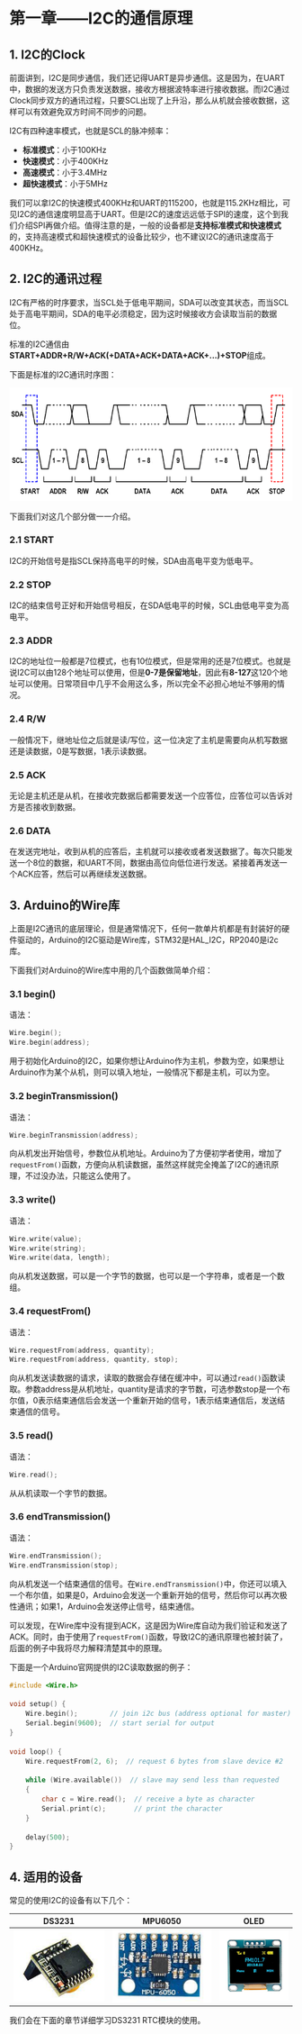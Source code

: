 # 第一章——I2C的通信原理

## 1. I2C的Clock

前面讲到，I2C是同步通信，我们还记得UART是异步通信。这是因为，在UART中，数据的发送方只负责发送数据，接收方根据波特率进行接收数据。而I2C通过Clock同步双方的通讯过程，只要SCL出现了上升沿，那么从机就会接收数据，这样可以有效避免双方时间不同步的问题。

I2C有四种速率模式，也就是SCL的脉冲频率：

- **标准模式**：小于100KHz
- **快速模式**：小于400KHz
- **高速模式**：小于3.4MHz
- **超快速模式**：小于5MHz

我们可以拿I2C的快速模式400KHz和UART的115200，也就是115.2KHz相比，可见I2C的通信速度明显高于UART。但是I2C的速度远远低于SPI的速度，这个到我们介绍SPI再做介绍。值得注意的是，一般的设备都是**支持标准模式和快速模式**的，支持高速模式和超快速模式的设备比较少，也不建议I2C的通讯速度高于400KHz。

## 2. I2C的通讯过程

I2C有严格的时序要求，当SCL处于低电平期间，SDA可以改变其状态，而当SCL处于高电平期间，SDA的电平必须稳定，因为这时候接收方会读取当前的数据位。

标准的I2C通信由**START+ADDR+R/W+ACK(+DATA+ACK+DATA+ACK+...)+STOP**组成。

下面是标准的I2C通讯时序图：

![I2C通信时序图](../../../images/通信专题/串口通信/I2C/3.3.1-1.png)

下面我们对这几个部分做一一介绍。

### 2.1 START

I2C的开始信号是指SCL保持高电平的时候，SDA由高电平变为低电平。

### 2.2 STOP

I2C的结束信号正好和开始信号相反，在SDA低电平的时候，SCL由低电平变为高电平。

### 2.3 ADDR

I2C的地址位一般都是7位模式，也有10位模式，但是常用的还是7位模式。也就是说I2C可以由128个地址可以使用，但是**0-7是保留地址**，因此有**8-127**这120个地址可以使用。日常项目中几乎不会用这么多，所以完全不必担心地址不够用的情况。

### 2.4 R/W

一般情况下，继地址位之后就是读/写位，这一位决定了主机是需要向从机写数据还是读数据，0是写数据，1表示读数据。

### 2.5 ACK

无论是主机还是从机，在接收完数据后都需要发送一个应答位，应答位可以告诉对方是否接收到数据。

### 2.6 DATA

在发送完地址，收到从机的应答后，主机就可以接收或者发送数据了。每次只能发送一个8位的数据，和UART不同，数据由高位向低位进行发送。紧接着再发送一个ACK应答，然后可以再继续发送数据。

## 3. Arduino的Wire库

上面是I2C通讯的底层理论，但是通常情况下，任何一款单片机都是有封装好的硬件驱动的，Arduino的I2C驱动是Wire库，STM32是HAL_I2C，RP2040是i2c库。

下面我们对Arduino的Wire库中用的几个函数做简单介绍：

### 3.1 begin()

语法：

```cpp
Wire.begin();
Wire.begin(address);
```

用于初始化Arduino的I2C，如果你想让Arduino作为主机，参数为空，如果想让Arduino作为某个从机，则可以填入地址，一般情况下都是主机，可以为空。

### 3.2 beginTransmission()

语法：

```cpp
Wire.beginTransmission(address);
```

向从机发出开始信号，参数位从机地址。Arduino为了方便初学者使用，增加了`requestFrom()`函数，方便向从机读数据，虽然这样就完全掩盖了I2C的通讯原理，不过没办法，只能这么使用了。

### 3.3 write()

语法：

```cpp
Wire.write(value);
Wire.write(string);
Wire.write(data, length);
```

向从机发送数据，可以是一个字节的数据，也可以是一个字符串，或者是一个数组。

### 3.4 requestFrom()

语法：

```cpp
Wire.requestFrom(address, quantity);
Wire.requestFrom(address, quantity, stop);
```

向从机发送读数据的请求，读取的数据会存储在缓冲中，可以通过`read()`函数读取。参数address是从机地址，quantity是请求的字节数，可选参数stop是一个布尔值，0表示结束通信后会发送一个重新开始的信号，1表示结束通信后，发送结束通信的信号。

### 3.5 read()

语法：

```cpp
Wire.read();
```

从从机读取一个字节的数据。

### 3.6 endTransmission()

语法：

```cpp
Wire.endTransmission();
Wire.endTransmission(stop);
```

向从机发送一个结束通信的信号。在`Wire.endTransmission()`中，你还可以填入一个布尔值，如果是0，Arduino会发送一个重新开始的信号，然后你可以再次极性通讯；如果1，Arduino会发送停止信号，结束通信。

可以发现，在Wire库中没有提到ACK，这是因为Wire库自动为我们验证和发送了ACK。同时，由于使用了`requestFrom()`函数，导致I2C的通讯原理也被封装了，后面的例子中我将尽力解释清楚其中的原理。

下面是一个Arduino官网提供的I2C读取数据的例子：

```cpp
#include <Wire.h>

void setup() {
    Wire.begin();        // join i2c bus (address optional for master)
    Serial.begin(9600);  // start serial for output
}

void loop() {
    Wire.requestFrom(2, 6);  // request 6 bytes from slave device #2

    while (Wire.available())  // slave may send less than requested
    {
        char c = Wire.read();  // receive a byte as character
        Serial.print(c);       // print the character
    }

    delay(500);
}
```

## 4. 适用的设备

常见的使用I2C的设备有以下几个：

|                            DS3231                            |                            MPU6050                            |                            OLED                            |
| :----------------------------------------------------------: | :-----------------------------------------------------------: | :--------------------------------------------------------: |
| ![DS3231](../../../images/通信专题/串口通信/I2C/3.3.1-2.png) | ![MPU6050](../../../images/通信专题/串口通信/I2C/3.3.1-3.png) | ![OLED](../../../images/通信专题/串口通信/I2C/3.3.1-4.png) |

我们会在下面的章节详细学习DS3231 RTC模块的使用。